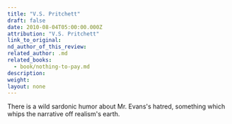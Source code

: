 ```yaml
---
title: "V.S. Pritchett"
draft: false
date: 2010-08-04T05:00:00.000Z
attribution: "V.S. Pritchett"
link_to_original:
nd_author_of_this_review:
related_author: .md
related_books:
  - book/nothing-to-pay.md
description:
weight:
layout: none
---
```

There is a wild sardonic humor about Mr. Evans's hatred, something which whips the narrative off realism's earth.

